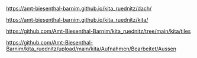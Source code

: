 https://amt-biesenthal-barnim.github.io/kita_ruednitz/dach/

https://amt-biesenthal-barnim.github.io/kita_ruednitz/kita/

https://github.com/Amt-Biesenthal-Barnim/kita_ruednitz/tree/main/kita/tiles

https://github.com/Amt-Biesenthal-Barnim/kita_ruednitz/upload/main/kita/Aufnahmen/Bearbeitet/Aussen

